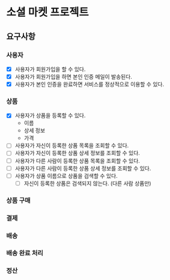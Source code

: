 # 소셜 마켓 프로젝트
## 요구사항
### 사용자
 - [x] 사용자가 회원가입을 할 수 있다.
 - [x] 사용자가 회원가입을 하면 본인 인증 메일이 발송된다.
 - [x] 사용자가 본인 인증을 완료하면 서비스를 정상적으로 이용할 수 있다.
### 상품
 - [x] 사용자가 상품을 등록할 수 있다.
   - 이름
   - 상세 정보
   - 가격
 - [ ] 사용자가 자신이 등록한 상품 목록을 조회할 수 있다.
 - [ ] 사용자가 자신이 등록한 상품 상세 정보를 조회할 수 있다.
 - [ ] 사용자가 다른 사람이 등록한 상품 목록을 조회할 수 있다.
 - [ ] 사용자가 다른 사람이 등록한 상품 상세 정보를 조회할 수 있다.
 - [ ] 사용자가 상품 이름으로 상품을 검색할 수 있다.
   - [ ] 자신이 등록한 상품은 검색되지 않는다. (다른 사람 상품만)
### 상품 구매
### 결제
### 배송
### 배송 완료 처리
### 정산